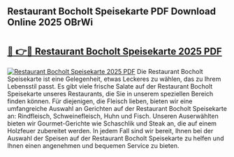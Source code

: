 ## Restaurant Bocholt Speisekarte PDF Download Online 2025 OBrWi

# <h2><a href="http://gc9k5j.nevu.top/?p=Restaurant+Bocholt+Speisekarte">🔗 👉🔴 Restaurant Bocholt Speisekarte 2025 PDF</a></h2>

[![Restaurant Bocholt Speisekarte 2025 PDF](https://i.imgur.com/dBaPXMq.png)](http://gc9k5j.nevu.top/?p=Restaurant+Bocholt+Speisekarte)
Die Restaurant Bocholt Speisekarte ist eine Gelegenheit, etwas Leckeres zu wählen, das zu Ihrem Lebensstil passt. Es gibt viele frische Salate auf der Restaurant Bocholt Speisekarte unseres Restaurants, die Sie in unserem speziellen Bereich finden können. Für diejenigen, die Fleisch lieben, bieten wir eine umfangreiche Auswahl an Gerichten auf der Restaurant Bocholt Speisekarte an: Rindfleisch, Schweinefleisch, Huhn und Fisch. Unseren Auserwählten bieten wir Gourmet-Gerichte wie Schaschlik und Steak an, die auf einem Holzfeuer zubereitet werden. In jedem Fall sind wir bereit, Ihnen bei der Auswahl der Speisen auf der Restaurant Bocholt Speisekarte zu helfen und Ihnen einen angenehmen und bequemen Service zu bieten.
